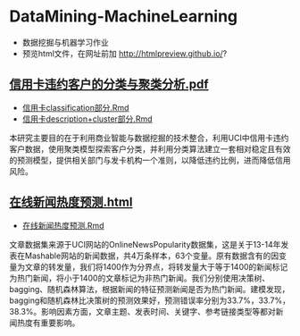 # DataMining-MachineLearning
- 数据挖掘与机器学习作业
- 预览html文件，在网址前加 http://htmlpreview.github.io/?

## [信用卡违约客户的分类与聚类分析.pdf](https://github.com/Snowing-ST/DataMining-MachineLearning/blob/master/%E4%BF%A1%E7%94%A8%E5%8D%A1%E8%BF%9D%E7%BA%A6%E5%AE%A2%E6%88%B7%E7%9A%84%E5%88%86%E7%B1%BB%E4%B8%8E%E8%81%9A%E7%B1%BB%E5%88%86%E6%9E%90.pdf)
- [信用卡classification部分.Rmd](https://github.com/Snowing-ST/DataMining-MachineLearning/blob/master/%E4%BF%A1%E7%94%A8%E5%8D%A1classification%E9%83%A8%E5%88%86.Rmd)
- [信用卡description+cluster部分.Rmd](https://github.com/Snowing-ST/DataMining-MachineLearning/blob/master/%E4%BF%A1%E7%94%A8%E5%8D%A1description%2Bcluster%E9%83%A8%E5%88%86.Rmd)

本研究主要目的在于利用商业智能与数据挖掘的技术整合，利用UCI中信用卡违约客户数据，使用聚类模型探索客户分类，并利用分类算法建立一套相对稳定且有效的预测模型，提供相关部门与发卡机构一个准则，以降低违约比例，进而降低信用风险。

## [在线新闻热度预测.html](http://htmlpreview.github.io/?https://github.com/Snowing-ST/DataMining-MachineLearning/blob/master/%E5%9C%A8%E7%BA%BF%E6%96%B0%E9%97%BB%E7%83%AD%E5%BA%A6%E9%A2%84%E6%B5%8B.html)

- [在线新闻热度预测.Rmd](https://github.com/Snowing-ST/DataMining-MachineLearning/blob/master/%E5%9C%A8%E7%BA%BF%E6%96%B0%E9%97%BB%E7%83%AD%E5%BA%A6%E9%A2%84%E6%B5%8B.Rmd)

文章数据集来源于UCI网站的OnlineNewsPopularity数据集，这是关于13-14年发表在Mashable网站的新闻数据，共4万条样本，63个变量。原有数据含有的因变量为文章的转发量，我们将1400作为分界点，将转发量大于等于1400的新闻标记为热门新闻，将小于1400的文章标记为非热门新闻。我们分别使用决策树、bagging、随机森林算法，根据新闻的特征预测新闻是否为热门新闻。建模发现，bagging和随机森林比决策树的预测效果好，预测错误率分别为33.7%，33.7%，38.3%。影响因素方面，文章主题、发表时间、关键字、参考链接类型等都对新闻热度有重要影响。
